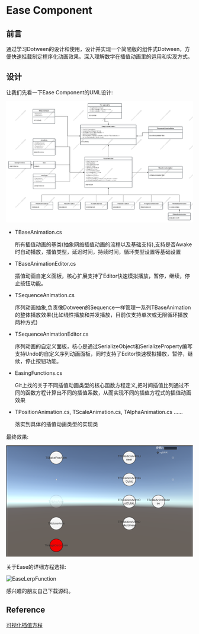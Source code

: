 # Ease Component

## 前言

通过学习Dotween的设计和使用，设计并实现一个简陋版的组件式Dotween，方便快速挂载制定程序化动画效果。深入理解数学在插值动画里的运用和实现方式。

## 设计

让我们先看一下Ease Component的UML设计:

![TAnimationUML](Images/TAnimationUML.png)

- TBaseAnimation.cs

  所有插值动画的基类(抽象网络插值动画的流程以及基础支持),支持是否Awake时自动播放，插值类型，延迟时间，持续时间，循环类型设置等基础设置

- TBaseAnimationEditor.cs

  插值动画自定义面板，核心扩展支持了Editor快速模拟播放，暂停，继续，停止按钮功能。

- TSequenceAnimation.cs

  序列动画抽象,负责像Dotween的Sequence一样管理一系列TBaseAnimation的整体播放效果(比如线性播放和并发播放，目前仅支持单次或无限循环播放两种方式)

- TSequenceAnimationEditor.cs

  序列动画的自定义面板，核心是通过SerializeObject和SerializeProperty编写支持Undo的自定义序列动画面板，同时支持了Editor快速模拟播放，暂停，继续，停止按钮功能。

- EasingFunctions.cs

  Git上找的关于不同插值动画类型的核心函数方程定义,把时间插值比列通过不同的函数方程计算出不同的插值系数，从而实现不同的插值方程式的插值动画效果

- TPositionAnimation.cs, TScaleAnimation.cs, TAlphaAnimation.cs ......

  落实到具体的插值动画类型的实现类

最终效果:

![EaseDemoScreenCapture](Images/EaseDemoScreenCapture.png)

关于Ease的详细方程选择:

![EaseLerpFunction](Images/EaseLerpFunction.png)

感兴趣的朋友自己下载源码。

## Reference

[可视化插值方程](https://easings.net/)